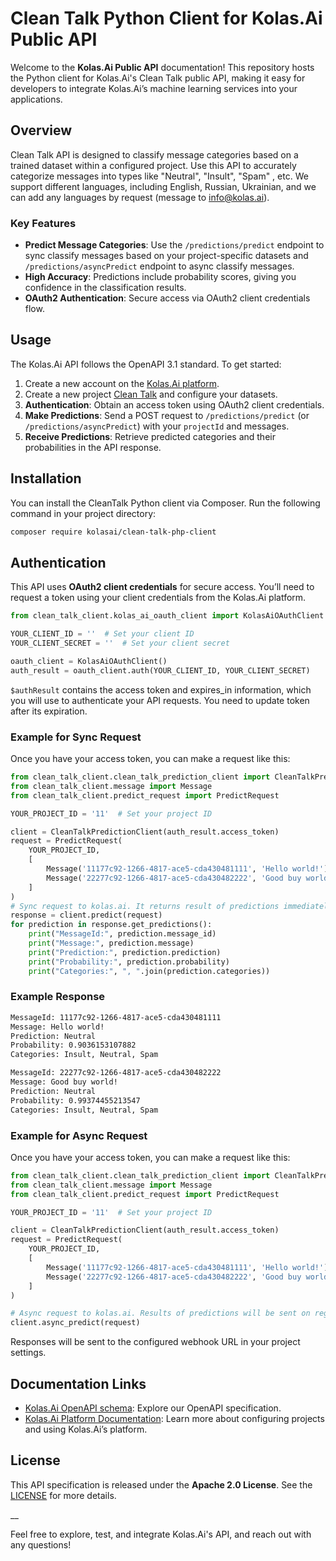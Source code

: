 # Clean Talk Python Client for Kolas.Ai Public API

Welcome to the **Kolas.Ai Public API** documentation! This repository hosts the Python client for Kolas.Ai's Clean Talk public API, making it easy for developers to integrate Kolas.Ai’s machine learning services into your applications.

## Overview

Clean Talk API is designed to classify message categories based on a trained dataset within a configured project. Use this API to accurately categorize messages into types like "Neutral", "Insult", "Spam" , etc. We support different languages, including English, Russian, Ukrainian, and we can add any languages by request (message to info@kolas.ai).

### Key Features
- **Predict Message Categories**: Use the `/predictions/predict` endpoint to sync classify messages based on your project-specific datasets and `/predictions/asyncPredict` endpoint to async classify messages.
- **High Accuracy**: Predictions include probability scores, giving you confidence in the classification results.
- **OAuth2 Authentication**: Secure access via OAuth2 client credentials flow.

## Usage

The Kolas.Ai API follows the OpenAPI 3.1 standard. To get started:

1. Create a new account on the [Kolas.Ai platform](https://app.kolas.ai/register).
2. Create a new project [Clean Talk](https://app.kolas.ai/projects/create) and configure your datasets.
3. **Authentication**: Obtain an access token using OAuth2 client credentials.
4. **Make Predictions**: Send a POST request to `/predictions/predict` (or `/predictions/asyncPredict`) with your `projectId` and messages.
5. **Receive Predictions**: Retrieve predicted categories and their probabilities in the API response.

## Installation
You can install the CleanTalk Python client via Composer. Run the following command in your project directory:

```bash
composer require kolasai/clean-talk-php-client
```

## Authentication

This API uses **OAuth2 client credentials** for secure access. You’ll need to request a token using your client credentials from the Kolas.Ai platform.

```python
from clean_talk_client.kolas_ai_oauth_client import KolasAiOAuthClient

YOUR_CLIENT_ID = ''  # Set your client ID
YOUR_CLIENT_SECRET = ''  # Set your client secret

oauth_client = KolasAiOAuthClient()
auth_result = oauth_client.auth(YOUR_CLIENT_ID, YOUR_CLIENT_SECRET)
```

`$authResult` contains the access token and expires_in information, which you will use to authenticate your API requests. You need to update token after its expiration.

### Example for Sync Request
Once you have your access token, you can make a request like this:

```python
from clean_talk_client.clean_talk_prediction_client import CleanTalkPredictionClient
from clean_talk_client.message import Message
from clean_talk_client.predict_request import PredictRequest

YOUR_PROJECT_ID = '11'  # Set your project ID

client = CleanTalkPredictionClient(auth_result.access_token)
request = PredictRequest(
    YOUR_PROJECT_ID,
    [
        Message('11177c92-1266-4817-ace5-cda430481111', 'Hello world!'),
        Message('22277c92-1266-4817-ace5-cda430482222', 'Good buy world!'),
    ]
)
# Sync request to kolas.ai. It returns result of predictions immediately
response = client.predict(request)
for prediction in response.get_predictions():
    print("MessageId:", prediction.message_id)
    print("Message:", prediction.message)
    print("Prediction:", prediction.prediction)
    print("Probability:", prediction.probability)
    print("Categories:", ", ".join(prediction.categories))
```

### Example Response

```txt
MessageId: 11177c92-1266-4817-ace5-cda430481111
Message: Hello world!
Prediction: Neutral
Probability: 0.9036153107882
Categories: Insult, Neutral, Spam

MessageId: 22277c92-1266-4817-ace5-cda430482222
Message: Good buy world!
Prediction: Neutral
Probability: 0.99374455213547
Categories: Insult, Neutral, Spam
```

### Example for Async Request
Once you have your access token, you can make a request like this:

```python
from clean_talk_client.clean_talk_prediction_client import CleanTalkPredictionClient
from clean_talk_client.message import Message
from clean_talk_client.predict_request import PredictRequest

YOUR_PROJECT_ID = '11'  # Set your project ID

client = CleanTalkPredictionClient(auth_result.access_token)
request = PredictRequest(
    YOUR_PROJECT_ID,
    [
        Message('11177c92-1266-4817-ace5-cda430481111', 'Hello world!'),
        Message('22277c92-1266-4817-ace5-cda430482222', 'Good buy world!'),
    ]
)

# Async request to kolas.ai. Results of predictions will be sent on registered webhook
client.async_predict(request)
```

Responses will be sent to the configured webhook URL in your project settings.

## Documentation Links
- [Kolas.Ai OpenAPI schema](https://github.com/kolasai/public-openapi): Explore our OpenAPI specification.
- [Kolas.Ai Platform Documentation](https://kolas.ai/documentation/): Learn more about configuring projects and using Kolas.Ai’s platform.

## License

This API specification is released under the **Apache 2.0 License**. See the [LICENSE](https://www.apache.org/licenses/LICENSE-2.0.html) for more details.

__

Feel free to explore, test, and integrate Kolas.Ai's API, and reach out with any questions!
